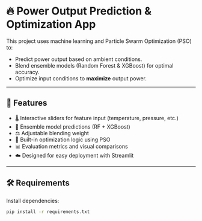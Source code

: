 # 🔥 Power Output Prediction & Optimization App

This project uses machine learning and Particle Swarm Optimization (PSO) to:
- Predict power output based on ambient conditions.
- Blend ensemble models (Random Forest & XGBoost) for optimal accuracy.
- Optimize input conditions to **maximize** output power.

---

## 🚀 Features

- 🌡️ Interactive sliders for feature input (temperature, pressure, etc.)
- 🤖 Ensemble model predictions (RF + XGBoost)
- ⚖️ Adjustable blending weight
- 🧠 Built-in optimization logic using PSO
- 📊 Evaluation metrics and visual comparisons
- ☁️ Designed for easy deployment with Streamlit

---

## 🛠️ Requirements

Install dependencies:

```bash
pip install -r requirements.txt
